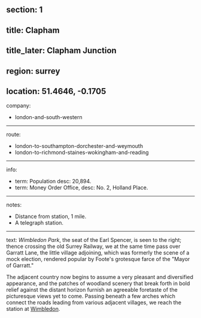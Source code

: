 section: 1
----
title: Clapham
----
title_later: Clapham Junction
----
region: surrey
----
location: 51.4646, -0.1705
----
company:
- london-and-south-western
----
route:
- london-to-southampton-dorchester-and-weymouth
- london-to-richmond-staines-wokingham-and-reading
----
info:
- term: Population
  desc: 20,894.
- term: Money Order Office,
  desc: No. 2, Holland Place.
----
notes:
- Distance from station, 1 mile.
- A telegraph station.
----
text: *Wimbledon Park*, the seat of the Earl Spencer, is seen to the right; thence crossing the old Surrey Railway, we at the same time pass over Garratt Lane, the little village adjoining, which was formerly the scene of a mock election, rendered popular by Foote's grotesque farce of the "Mayor of Garratt."

The adjacent country now begins to assume a very pleasant and diversified appearance, and the patches of woodland scenery that break forth in bold relief against the distant horizon furnish an agreeable foretaste of the picturesque views yet to come. Passing beneath a few arches which connect the roads leading from various adjacent villages, we reach the station at [Wimbledon](/stations/wimbledon).
